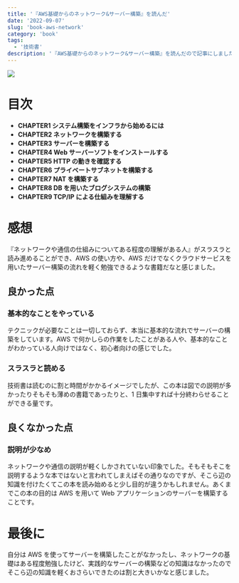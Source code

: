 ```yaml
---
title: '『AWS基礎からのネットワーク&サーバー構築』を読んだ'
date: '2022-09-07'
slug: 'book-aws-network'
category: 'book'
tags:
  - '技術書'
description: '『AWS基礎からのネットワーク&サーバー構築』を読んだので記事にしました。0からAWS上にサーバーを立てて、ブラウザでwordpressアプリを動かすというハンズオン形式で読み進めるのがとても簡単でした。'
---
```


<img src="@image/1.png">

# 目次

- **CHAPTER1 システム構築をインフラから始めるには**
- **CHAPTER2 ネットワークを構築する**
- **CHAPTER3 サーバーを構築する**
- **CHAPTER4 Web サーバーソフトをインストールする**
- **CHAPTER5 HTTP の動きを確認する**
- **CHAPTER6 プライベートサブネットを構築する**
- **CHAPTER7 NAT を構築する**
- **CHAPTER8 DB を用いたブログシステムの構築**
- **CHAPTER9 TCP/IP による仕組みを理解する**

# 感想

『ネットワークや通信の仕組みについてある程度の理解がある人』がスラスラと読み進めることができ、AWS の使い方や、AWS だけでなくクラウドサービスを用いたサーバー構築の流れを軽く勉強できるような書籍だなと感じました。

## 良かった点

### 基本的なことをやっている

テクニックが必要なことは一切しておらず、本当に基本的な流れでサーバーの構築をしています。AWS で何かしらの作業をしたことがある人や、基本的なことがわかっている人向けではなく、初心者向けの感じでした。

### スラスラと読める

技術書は読むのに割と時間がかかるイメージでしたが、この本は図での説明が多かったりそもそも薄めの書籍であったりと、1 日集中すれば十分終わらせることができる量です。

## 良くなかった点

### 説明が少なめ

ネットワークや通信の説明が軽くしかされていない印象でした。そもそもそこを説明するような本ではないと言われてしまえばその通りなのですが、そこら辺の知識を付けたくてこの本を読み始めると少し目的が違うかもしれません。あくまでこの本の目的は AWS を用いて Web アプリケーションのサーバーを構築することです。

# 最後に

自分は AWS を使ってサーバーを構築したことがなかったし、ネットワークの基礎はある程度勉強したけど、実践的なサーバーの構築などの知識はなかったのでそこら辺の知識を軽くおさらいできたのは割と大きいかなと感じました。
